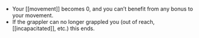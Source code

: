 - Your [[movement]] becomes 0, and you can’t benefit from any bonus to your movement.
- If the grappler can no longer grappled you (out of reach, [[incapacitated]], etc.) this ends.